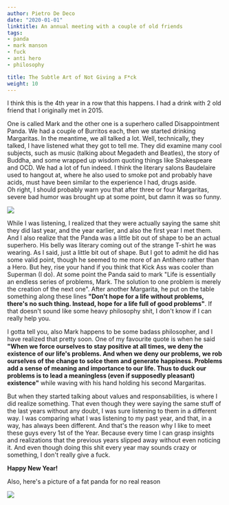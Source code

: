```yaml
---
author: Pietro De Deco
date: "2020-01-01"
linktitle: An annual meeting with a couple of old friends
tags:
- panda
- mark manson
- fuck
- anti hero
- philosophy

title: The Subtle Art of Not Giving a F*ck
weight: 10
---
```


I think this is the 4th year in a row that this happens. I had a drink with 2 old friend that I originally met in 2015.
<!--more-->

One is called Mark and the other one is a superhero called Disappointment Panda. We had a couple of Burritos each, then we started drinking Margaritas. In the meantime, we all talked a lot. Well, technically, they talked, I have listened what they got to tell me. They did examine many cool subjects, such as music (talking about Megadeth and Beatles), the story of Buddha, and some wrapped up wisdom quoting things like Shakespeare and OCD. We had a lot of fun indeed. I think the literary salons Baudelaire used to hangout at, where he also used to smoke pot and probably have acids, must have been similar to the experience I had, drugs aside.\
Oh right, I should probably warn you that after three or four Margaritas, severe bad humor was brought up at some point, but damn it was so funny. 


![](/img/sub_cov.png)

While I was listening, I realized that they were actually saying the same shit they did last year, and the year earlier, and also the first year I met them.\
And I also realize that the Panda was a little bit out of shape to be an actual superhero. His belly was literary coming out of the strange T-shirt he was wearing. As I said, just a little bit out of shape. But I got to admit he did has some valid point, though he seemed to me more of an Antihero rather than a Hero. But hey, rise your hand if you think that Kick Ass was cooler than Superman (I do). At some point the Panda said to mark "Life is essentially an endless series of problems, Mark. The solution to one problem is merely the creation of the next one". After another Margarita, he put on the table something along these lines **"Don't hope for a life without problems, there's no such thing. Instead, hope for a life full of good problems"**. If that doesn't sound like some heavy philosophy shit, I don't know if I can really help you. 

I gotta tell you, also Mark happens to be some badass philosopher, and I have realized that pretty soon. One of my favourite quote is when he said **"When we force ourselves to stay positive at all times, we deny the existence of our life's problems. And when we deny our problems, we rob ourselves of the change to solce them and generate happiness. Problems add a sense of meaning and importance to our life. Thus to duck our problems is to lead a meaningless (even if supposedly pleasant) existence"** while waving with his hand holding his second Margaritas.

But when they started talking about values and responsabilities, is where I did realize something. That even though they were saying the same stuff of the last years without any doubt, I was sure listening to them in a different way. I was comparing what I was listening to my past year, and that, in a way, has always been different. And that's the reason why I like to meet these guys every 1st of the Year. Because every time I can grasp insights and realizations that the previous years slipped away without even noticing it. And even though doing this shit every year may sounds crazy or something, I don't really give a fuck.

**Happy New Year!**

Also, here's a picture of a fat panda for no real reason

![](/img/fat_panda.jpg)
